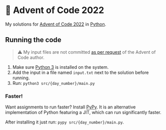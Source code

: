 # 🎄 Advent of Code 2022

My solutions for [Advent of Code 2022](https://adventofcode.com/2022)
in [Python](https://www.python.org).

## Running the code

> ⚠️ My input files are not
> committed [as per request](https://www.reddit.com/r/adventofcode/comments/zh2hk0/2022friendly_reminder_dont_commit_your_input/)
> of the Advent of Code author.

1. Make sure [Python 3](https://www.python.org/downloads/) is installed on the system.
2. Add the input in a file named `input.txt` next to the solution before running.
3. Run: `python3 src/{day_number}/main.py`

### Faster!

Want assignments to run faster? Install [PyPy](https://pypy.org/). It is an alternative implementation of Python
featuring a JIT, which can run significantly faster.

After installing it just run: `pypy src/{day_number}/main.py`.
